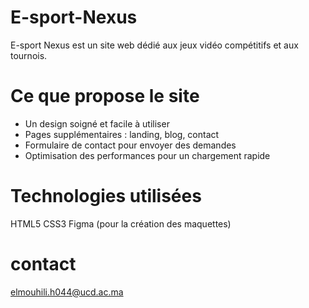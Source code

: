 # E-sport-Nexus
E-sport Nexus est un site web dédié aux jeux vidéo compétitifs et aux tournois.

# Ce que propose le site
- Un design soigné et facile à utiliser
- Pages supplémentaires : landing, blog, contact
- Formulaire de contact pour envoyer des demandes
- Optimisation des performances pour un chargement rapide

# Technologies utilisées
HTML5
CSS3
Figma (pour la création des maquettes)

# contact 
elmouhili.h044@ucd.ac.ma
